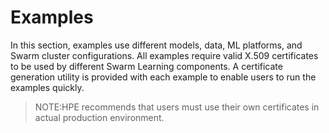 # <a name="GUID-1F38FA71-0483-40E1-B6DE-1C627C3D50CD"/> Examples

In this section, examples use different models, data, ML platforms, and Swarm cluster configurations. All examples require valid X.509 certificates to be used by different Swarm Learning components. A certificate generation utility is provided with each example to enable users to run the examples quickly.

<blockquote>
NOTE:HPE recommends that users must use their own certificates in actual production environment.

</blockquote>
